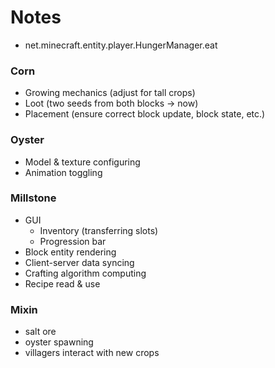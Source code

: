 # Notes

- net.minecraft.entity.player.HungerManager.eat

### Corn
- Growing mechanics (adjust for tall crops)
- Loot (two seeds from both blocks -> now)
- Placement (ensure correct block update, block state, etc.)

### Oyster
- Model & texture configuring
- Animation toggling

### Millstone
- GUI
    - Inventory (transferring slots)
    - Progression bar
- Block entity rendering
- Client-server data syncing
- Crafting algorithm computing
- Recipe read & use

### Mixin
- salt ore
- oyster spawning
- villagers interact with new crops